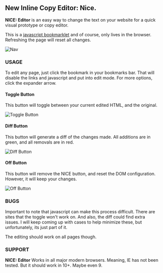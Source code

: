 ## New Inline Copy Editor: Nice.

**NICE: Editor** is an easy way to change the text on your website for a quick visual prototype or copy editor.

This is a <a href="http://en.wikipedia.org/wiki/Bookmarklet" target="_blank">javascript bookmarklet</a> and of course, only lives in the browser.  Refreshing the page will reset all changes.

![Nav](https://seethroughtrees.github.io/nice-inline-copy-editor/images/nav.png)

### USAGE

To edit any page, just click the bookmark in your bookmarks bar.  That will disable the links and javascript and put into edit mode.  For more options, click the expander arrow.

#### Toggle Button

This button will toggle between your current edited HTML, and the original.

![Toggle Button](https://seethroughtrees.github.io/nice-inline-copy-editor/images/toggle.png)

#### Diff Button

This button will generate a diff of the changes made. All additions are in green, and all removals are in red.

![Diff Button](https://seethroughtrees.github.io/nice-inline-copy-editor/images/diff.png)


#### Off Button

This button will remove the NICE button, and reset the DOM configuration. However, it will keep your changes.

![Off Button](https://seethroughtrees.github.io/nice-inline-copy-editor/images/off.png)


### BUGS

Important to note that javascript can make this process difficult. There are sites that the toggle won't work on.  And also, the diff could find extra issues.  I will keep coming up with cases to help minimize these, but unfortunately, its just part of it.

The editing should work on all pages though.

### SUPPORT

**NICE: Editor** Works in all major modern browsers. Meaning, IE has not been tested.  But it should work in 10+.  Maybe even 9.

